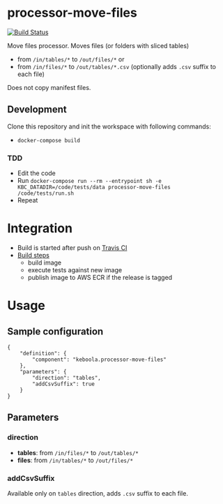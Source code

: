 # processor-move-files

[![Build Status](https://travis-ci.org/keboola/processor-move-files.svg?branch=master)](https://travis-ci.org/keboola/processor-move-files)

Move files processor. Moves files (or folders with sliced tables)

 - from `/in/tables/*` to `/out/files/*` or
 - from `/in/files/*` to `/out/tables/*.csv` (optionally adds `.csv` suffix to each file)
  
Does not copy manifest files.
 
## Development
 
Clone this repository and init the workspace with following commands:

- `docker-compose build`

### TDD 

 - Edit the code
 - Run `docker-compose run --rm --entrypoint sh -e KBC_DATADIR=/code/tests/data processor-move-files /code/tests/run.sh` 
 - Repeat
 
# Integration
 - Build is started after push on [Travis CI](https://travis-ci.org/keboola/processor-move-files)
 - [Build steps](https://github.com/keboola/processor-move-files/blob/master/.travis.yml)
   - build image
   - execute tests against new image
   - publish image to AWS ECR if the release is tagged
   
# Usage

## Sample configuration

```
{  
    "definition": {
        "component": "keboola.processor-move-files"
    },
    "parameters": {
        "direction": "tables",
        "addCsvSuffix": true
    }
}
```

## Parameters

### direction

 - **tables**: from `/in/files/*` to `/out/tables/*` 
 - **files**: from `/in/tables/*` to `/out/files/*`

### addCsvSuffix

Available only on `tables` direction, adds `.csv` suffix to each file.
